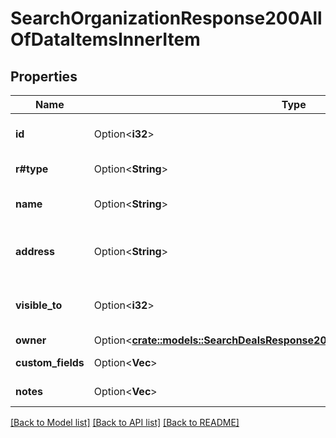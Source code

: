 # SearchOrganizationResponse200AllOfDataItemsInnerItem

## Properties

Name | Type | Description | Notes
------------ | ------------- | ------------- | -------------
**id** | Option<**i32**> | The ID of the organization | [optional]
**r#type** | Option<**String**> | The type of the item | [optional]
**name** | Option<**String**> | The name of the organization | [optional]
**address** | Option<**String**> | The address of the organization | [optional]
**visible_to** | Option<**i32**> | The visibility of the organization | [optional]
**owner** | Option<[**crate::models::SearchDealsResponse200AllOfDataItemsInnerItemOwner**](searchDealsResponse200_allOf_data_items_inner_item_owner.md)> |  | [optional]
**custom_fields** | Option<**Vec<String>**> | Custom fields | [optional]
**notes** | Option<**Vec<String>**> | An array of notes | [optional]

[[Back to Model list]](../README.md#documentation-for-models) [[Back to API list]](../README.md#documentation-for-api-endpoints) [[Back to README]](../README.md)


